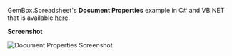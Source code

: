 GemBox.Spreadsheet's **Document Properties** example in C# and VB.NET that is available [here](https://www.gemboxsoftware.com/spreadsheet/examples/excel-properties/107).

**Screenshot**

![Document Properties Screenshot](https://www.gemboxsoftware.com/Spreadsheet/Examples/Content/AdvancedFeatures/DocumentProperties/DocumentProperties.png)